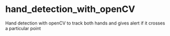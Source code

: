 # hand_detection_with_openCV
Hand detection with openCV to track both hands and gives alert if it crosses a particular point
